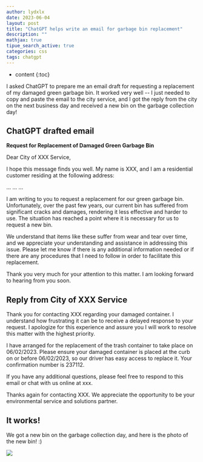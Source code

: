 ```yaml
---
author: lydxlx
date: 2023-06-04
layout: post
title: "ChatGPT helps write an email for garbage bin replacement"
description: ""
mathjax: true
tipue_search_active: true
categories: css
tags: chatgpt
---
```


* content
{:toc}

I asked ChatGPT to prepare me an email draft for requesting a replacement of my damaged green garbage bin.
It worked very well -- I just needed to copy and paste the email to the city service, and I got the reply from the city on the next business day and received a new bin on the garbage collection day!


## ChatGPT drafted email

**Request for Replacement of Damaged Green Garbage Bin**

Dear City of XXX Service,

I hope this message finds you well. My name is XXX, and I am a residential customer residing at the following address:

...
...
...

I am writing to you to request a replacement for our green garbage bin. Unfortunately, over the past few years, our current bin has suffered from significant cracks and damages, rendering it less effective and harder to use. The situation has reached a point where it is necessary for us to request a new bin.

We understand that items like these suffer from wear and tear over time, and we appreciate your understanding and assistance in addressing this issue. Please let me know if there is any additional information needed or if there are any procedures that I need to follow in order to facilitate this replacement.

Thank you very much for your attention to this matter. I am looking forward to hearing from you soon.


## Reply from City of XXX Service
Thank you for contacting XXX regarding your damaged container. I understand how frustrating it can be to receive a delayed response to your request. I apologize for this experience and assure you I will work to resolve this matter with the highest priority.

I have arranged for the replacement of the trash container to take place on 06/02/2023. Please ensure your damaged container is placed at the curb on or before 06/02/2023, so our driver has easy access to replace it. Your confirmation number is 237112. 

If you have any additional questions, please feel free to respond to this email or chat with us online at xxx.

Thanks again for contacting XXX. We appreciate the opportunity to be your environmental service and solutions partner.


## It works!
We got a new bin on the garbage collection day, and here is the photo of the new bin! :)

![](/images/2023-06-04.png)






